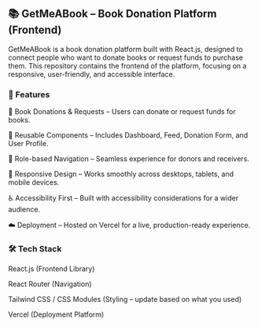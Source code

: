 ## 📚 GetMeABook – Book Donation Platform (Frontend)

GetMeABook is a book donation platform built with React.js, designed to connect people who want to donate books or request funds to purchase them. This repository contains the frontend of the platform, focusing on a responsive, user-friendly, and accessible interface.

### **🚀 Features**

📖 Book Donations & Requests – Users can donate or request funds for books.

🧩 Reusable Components – Includes Dashboard, Feed, Donation Form, and User Profile.

👥 Role-based Navigation – Seamless experience for donors and receivers.

📱 Responsive Design – Works smoothly across desktops, tablets, and mobile devices.

♿ Accessibility First – Built with accessibility considerations for a wider audience.

☁️ Deployment – Hosted on Vercel for a live, production-ready experience.

### **🛠️ Tech Stack**

React.js (Frontend Library)

React Router (Navigation)

Tailwind CSS / CSS Modules (Styling – update based on what you used)

Vercel (Deployment Platform)
